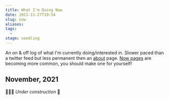 ```yaml
---
title: What I'm Doing Now
date: 2021-11-27T19:54
slug: now
aliases:
tags:
  -
stage: seedling
---
```


An on & off log of what I'm currently doing/interested in. Slower paced than a twitter feed but less permanent then an [about](/#about) page.
[Now pages](https://nownownow.com/about) are becoming more common, you should make one for yourself!

## November, 2021

👷🏼‍♀️ _Under construction_ 🔨
